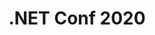 ---
title: .NET Conf 2020
city: Onine
venue: Online
start: 2020-11-10
end: 2020-11-12
website: https://www.dotnetconf.net/
cfp: false
scholarships: false
childcare: false
description: .NET Conf has been a virtual event since the beginning, and this year we’re celebrating our 10th online conference. With everything that has happened this year, we know online conferences have become more important than ever. We always have strived to create a world class, engaging, virtual experience for all our attendees no matter where they are.
---